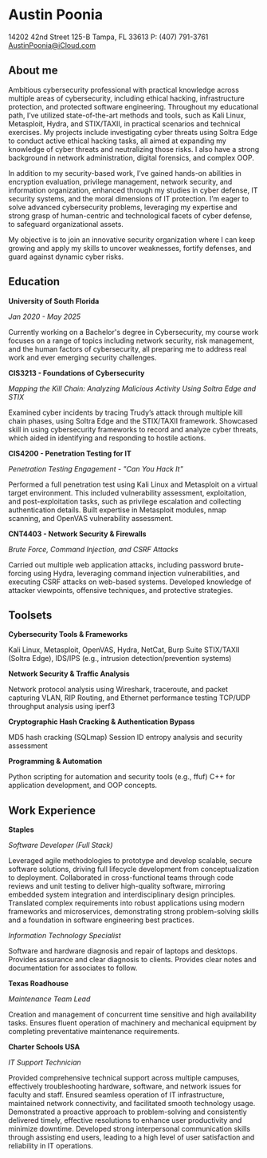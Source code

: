 # Austin Poonia #
14202 42nd Street 125-B
Tampa, FL 33613
P: (407) 791-3761
AustinPoonia@iCloud.com
## About me ##
Ambitious cybersecurity professional with practical knowledge across multiple areas of cybersecurity, including ethical hacking, infrastructure protection, and protected software engineering. Throughout my educational path, I’ve utilized state-of-the-art methods and tools, such as Kali Linux, Metasploit, Hydra, and STIX/TAXII, in practical scenarios and technical exercises. My projects include investigating cyber threats using Soltra Edge to conduct active ethical hacking tasks, all aimed at expanding my knowledge of cyber threats and neutralizing those risks. I also have a strong background in network administration, digital forensics, and complex OOP.

In addition to my security-based work, I’ve gained hands-on abilities in encryption evaluation, privilege management, network security, and information organization, enhanced through my studies in cyber defense, IT security systems, and the moral dimensions of IT protection. I’m eager to solve advanced cybersecurity problems, leveraging my expertise and strong grasp of human-centric and technological facets of cyber defense, to safeguard organizational assets.

My objective is to join an innovative security organization where I can keep growing and apply my skills to uncover weaknesses, fortify defenses, and guard against dynamic cyber risks.
## Education ##
**University of South Florida**

*Jan 2020 - May 2025*

Currently working on a Bachelor's degree in Cybersecurity, my course work focuses on a range of topics including network security, risk management, and the human factors of cybersecurity, all preparing me to address real work and ever emerging security challenges.

**CIS3213 - Foundations of Cybersecurity**

*Mapping the Kill Chain: Analyzing Malicious Activity Using Soltra Edge and STIX*

Examined cyber incidents by tracing Trudy’s attack through multiple kill chain phases, using Soltra Edge and the STIX/TAXII framework. Showcased skill in using cybersecurity frameworks to record and analyze cyber threats, which aided in identifying and responding to hostile actions.

**CIS4200 - Penetration Testing for IT**

*Penetration Testing Engagement - "Can You Hack It"*

Performed a full penetration test using Kali Linux and Metasploit on a virtual target environment. This included vulnerability assessment, exploitation, and post-exploitation tasks, such as privilege escalation and collecting authentication details. Built expertise in Metasploit modules, nmap scanning, and OpenVAS vulnerability assessment.

**CNT4403 - Network Security & Firewalls**

*Brute Force, Command Injection, and CSRF Attacks*

Carried out multiple web application attacks, including password brute-forcing using Hydra, leveraging command injection vulnerabilities, and executing CSRF attacks on web-based systems. Developed knowledge of attacker viewpoints, offensive techniques, and protective strategies.

## Toolsets

**Cybersecurity Tools & Frameworks**

Kali Linux, Metasploit, OpenVAS, Hydra, NetCat, Burp Suite
STIX/TAXII (Soltra Edge), IDS/IPS (e.g., intrusion detection/prevention systems)

**Network Security & Traffic Analysis**

Network protocol analysis using Wireshark, traceroute, and packet capturing
VLAN, RIP Routing, and Ethernet performance testing
TCP/UDP throughput analysis using iperf3

**Cryptographic Hash Cracking & Authentication Bypass**

MD5 hash cracking (SQLmap)
Session ID entropy analysis and security assessment

**Programming & Automation**

Python scripting for automation and security tools (e.g., ffuf)
C++ for application development, and OOP concepts.

## Work Experience

**Staples**

*Software Developer (Full Stack)*

Leveraged agile methodologies to prototype and develop scalable, secure software solutions, driving full lifecycle development from conceptualization to deployment. Collaborated in cross-functional teams through code reviews and unit testing to deliver high-quality software, mirroring embedded system integration and interdisciplinary design principles. Translated complex requirements into robust applications using modern frameworks and microservices, demonstrating strong problem-solving skills and a foundation in software engineering best practices.

*Information Technology Specialist*

Software and hardware diagnosis and repair of laptops and desktops. Provides assurance and clear diagnosis to clients. Provides clear notes and documentation for associates to follow.

**Texas Roadhouse**

*Maintenance Team Lead*

Creation and management of concurrent time sensitive and high availability tasks. Ensures fluent operation of machinery and mechanical equipment by completing preventative maintenance requirements.

**Charter Schools USA**

*IT Support Technician*

Provided comprehensive technical support across multiple campuses, effectively troubleshooting hardware, software, and network issues for faculty and staff. Ensured seamless operation of IT infrastructure, maintained network connectivity, and facilitated smooth technology usage. Demonstrated a proactive approach to problem-solving and consistently delivered timely, effective resolutions to enhance user productivity and minimize downtime. Developed strong interpersonal communication skills through assisting end users, leading to a high level of user satisfaction and reliability in IT operations.
